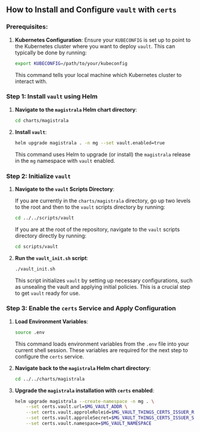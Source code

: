 ## How to Install and Configure `vault` with `certs`

### Prerequisites:

1. **Kubernetes Configuration**: Ensure your `KUBECONFIG` is set up to point to the Kubernetes cluster where you want to deploy `vault`. This can typically be done by running:
   ```bash
   export KUBECONFIG=/path/to/your/kubeconfig
   ```
   This command tells your local machine which Kubernetes cluster to interact with.

### Step 1: Install `vault` using Helm

1. **Navigate to the `magistrala` Helm chart directory**:

   ```bash
   cd charts/magistrala
   ```

2. **Install `vault`**:
   ```bash
   helm upgrade magistrala . -n mg --set vault.enabled=true
   ```
   This command uses Helm to upgrade (or install) the `magistrala` release in the `mg` namespace with `vault` enabled.

### Step 2: Initialize `vault`

1. **Navigate to the `vault` Scripts Directory**:

   If you are currently in the `charts/magistrala` directory, go up two levels to the root and then to the `vault` scripts directory by running:

   ```bash
   cd ../../scripts/vault
   ```

   If you are at the root of the repository, navigate to the `vault` scripts directory directly by running:

   ```bash
   cd scripts/vault
   ```

2. **Run the `vault_init.sh` script**:
   ```bash
   ./vault_init.sh
   ```
   This script initializes `vault` by setting up necessary configurations, such as unsealing the vault and applying initial policies. This is a crucial step to get `vault` ready for use.

### Step 3: Enable the `certs` Service and Apply Configuration

1. **Load Environment Variables**:

   ```bash
   source .env
   ```

   This command loads environment variables from the `.env` file into your current shell session. These variables are required for the next step to configure the `certs` service.

2. **Navigate back to the `magistrala` Helm chart directory**:

   ```bash
   cd ../../charts/magistrala
   ```

3. **Upgrade the `magistrala` installation with `certs` enabled**:
   ```bash
   helm upgrade magistrala --create-namespace -n mg . \
       --set certs.vault.url=$MG_VAULT_ADDR \
       --set certs.vault.approleRoleid=$MG_VAULT_THINGS_CERTS_ISSUER_ROLEID \
       --set certs.vault.approleSecret=$MG_VAULT_THINGS_CERTS_ISSUER_SECRET \
       --set certs.vault.namespace=$MG_VAULT_NAMESPACE
   ```

